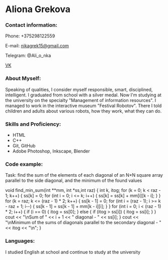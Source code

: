 # Aliona Grekova
### Contact information:
Phone: +375298122559

E-mail: nikagrek15@gmail.com

Telegram: @Ali_o_nka

[VK](https://vk.com/all_enchik)

### About Myself:
Speaking of qualities, I consider myself responsible, smart, disciplined, intelligent. I graduated from school with a silver medal. Now I'm studying at the university on the specialty "Management of information resources". I managed to work in the interactive museum "Festival Robotov". There I told children and adults about various robots, how they work, what they can do.
### Skills and Proficiency:
- HTML
- C++
- Git, GitHub
- Adobe Photoshop, Inkscape, Blender
### Code example:
Task: find the sum of the elements of each diagonal of an N×N square array parallel to the side diagonal, and the minimum of the found values

void find_min_sum(int **mm, int *ss,int raz)
{
    int k, itog;
    for (k = 0; k < raz - 1; k++)
    {
        ss[k] = 0;
        for (int i = 0; i <= k; i++)
        {
            ss[k] = ss[k] + mm[i][k - i];
        }
    }
    for (k = raz; k <= (raz - 1) * 2; k++)
    {
        ss[k - 1] = 0;
        for (int i = (raz - 1); i >= k - raz + 1; i--)
        {
            ss[k - 1] = ss[k - 1] + mm[k - i][i];
        }
    }
    for (int i = 0; i < (raz - 1) * 2; i++)
    {
        if (i == 0) { itog = ss[0]; }
        else
        {
            if (itog > ss[i]) { itog = ss[i]; }
        }
        cout << "\nSum of " << i + 1 << " diagonal - " << ss[i];
    }
    cout << "\nMinimum of the sums of diagonals parallel to the secondary diagonal - " << itog << "\n";
}
### Languages:
I studied English at school and continue to study at the university
